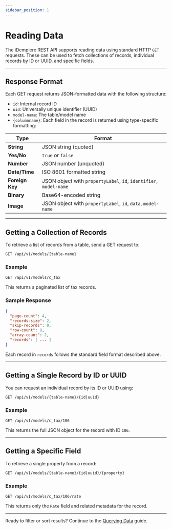 ```yaml
---
sidebar_position: 1
---
```


# Reading Data

The iDempiere REST API supports reading data using standard HTTP `GET` requests. These can be used to fetch collections of records, individual records by ID or UUID, and specific fields.

---

## Response Format

Each GET request returns JSON-formatted data with the following structure:

- `id`: Internal record ID
- `uid`: Universally unique identifier (UUID)
- `model-name`: The table/model name
- `{columnname}`: Each field in the record is returned using type-specific formatting:

| Type          | Format                                                                 |
|---------------|------------------------------------------------------------------------|
| **String**    | JSON string (quoted)                                                   |
| **Yes/No**    | `true` or `false`                                                      |
| **Number**    | JSON number (unquoted)                                                 |
| **Date/Time** | ISO 8601 formatted string                                              |
| **Foreign Key** | JSON object with `propertyLabel`, `id`, `identifier`, `model-name` |
| **Binary**    | Base64-encoded string                                                  |
| **Image**     | JSON object with `propertyLabel`, `id`, `data`, `model-name`          |

---

## Getting a Collection of Records

To retrieve a list of records from a table, send a GET request to:

```http
GET /api/v1/models/{table-name}
```

### Example

```http
GET /api/v1/models/c_tax
```

This returns a paginated list of tax records.

### Sample Response

```json
{
  "page-count": 4,
  "records-size": 2,
  "skip-records": 0,
  "row-count": 8,
  "array-count": 2,
  "records": [ ... ]
}
```

Each record in `records` follows the standard field format described above.

---

## Getting a Single Record by ID or UUID

You can request an individual record by its ID or UUID using:

```http
GET /api/v1/models/{table-name}/{id|uuid}
```

### Example

```http
GET /api/v1/models/c_tax/106
```

This returns the full JSON object for the record with ID `106`.

---

## Getting a Specific Field

To retrieve a single property from a record:

```http
GET /api/v1/models/{table-name}/{id|uuid}/{property}
```

### Example

```http
GET /api/v1/models/c_tax/106/rate
```

This returns only the `Rate` field and related metadata for the record.

---

Ready to filter or sort results? Continue to the [Querying Data](./querying-data) guide.